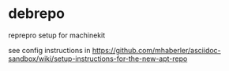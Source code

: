 # debrepo

reprepro setup for machinekit

see config instructions in https://github.com/mhaberler/asciidoc-sandbox/wiki/setup-instructions-for-the-new-apt-repo

